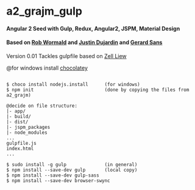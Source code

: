 # a2_grajm_gulp
#### Angular 2 Seed with Gulp, Redux, Angular2, JSPM, Material Design
#### Based on [Rob Wormald](https://gist.github.com/robwormald/429e01c6d802767441ec) and [Justin Dujardin](https://justindujardin.github.io/ng2-material/) and [Gerard Sans](https://medium.com/google-developer-experts/angular-2-introduction-to-redux-1cf18af27e6e#.dj3aclq7s)
Version 0.01
Tackles gulpfile based on [Zell Liew](https://github.com/z-bit/a2_redux_todo.git)

@for windows install [chocolatey](https://github.com/z-bit/a2_redux_todo.git)

<pre><code>
$ choco install nodejs.install      (for windows)
$ npm init                          (done by copying the files from a2_grajm)

@decide on file structure:
|- app/
|- build/
|- dist/
|- jspm_packages
|- node_modules
...
gulpfile.js
index.html
...

$ sudo install -g gulp              (in general)
$ npm install --save-dev gulp       (local copy)
$ npm install --save-dev gulp-sass
$ npm install --save-dev browser-swync


</code></pre>
